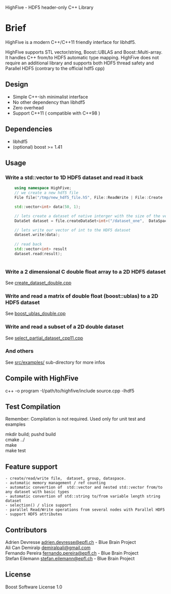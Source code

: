 HighFive - HDF5 header-only C++ Library

# Brief

HighFive is a modern C++/C++11 friendly interface for libhdf5. 

HighFive supports STL vector/string, Boost::UBLAS and Boost::Multi-array. It handles C++ from/to HDF5 automatic type mapping. 
HighFive does not require an additional library and supports both HDF5 thread safety and Parallel HDF5 (contrary to the official hdf5 cpp)


## Design
- Simple C++-ish minimalist interface
- No other dependency than libhdf5  
- Zero overhead
- Support C++11 ( compatible with C++98 )


## Dependencies
- libhdf5
- (optional) boost >= 1.41 


## Usage

### Write a std::vector<int> to 1D HDF5 dataset and read it back

```c++
    using namespace HighFive;
    // we create a new hdf5 file
    File file("/tmp/new_hdf5_file.h5", File::ReadWrite | File::Create | File::Truncate);

    std::vector<int> data(50, 1);

    // lets create a dataset of native interger with the size of the vector 'data'
    DataSet dataset = file.createDataSet<int>("/dataset_one",  DataSpace::From(data));

    // lets write our vector of int to the HDF5 dataset
    dataset.write(data);
 
    // read back
    std::vector<int> result
    dataset.read(result);
    
```

### Write a 2 dimensional C double float array to a 2D HDF5 dataset

See [create_dataset_double.cpp](src/examples/create_dataset_double.cpp)

### Write and read a matrix of double float (boost::ublas) to a 2D HDF5 dataset

See [boost_ublas_double.cpp](src/examples/boost_ublas_double.cpp)

### Write and read a subset of a 2D double dataset 

See [select_partial_dataset_cpp11.cpp](src/examples/select_partial_dataset_cpp11.cpp)

### And others

See [src/examples/](src/examples/)  sub-directory for more infos

## Compile with HighFive

c++ -o program -I/path/to/highfive/include source.cpp  -lhdf5


## Test Compilation
Remember: Compilation is not required. Used only for unit test and examples

mkdir build; pushd build   
cmake ../   
make   
make test   


## Feature support
    - create/read/write file,  dataset, group, dataspace.
    - automatic memory management / ref counting
    - automatic convertion of  std::vector and nested std::vector from/to any dataset with basic types
    - automatic convertion of std::string to/from variable length string dataset
    - selection() / slice support
    - parallel Read/Write operations from several nodes with Parallel HDF5
    - support HDF5 attributes


## Contributors
Adrien Devresse <adrien.devresse@epfl.ch> - Blue Brain Project   
Ali Can Demiralp <demiralpali@gmail.com>   
Fernando Pereira <fernando.pereira@epfl.ch> - Blue Brain Project   
Stefan Eilemann <stefan.eilemann@epfl.ch> - Blue Brain Project   


## License
Boost Software License 1.0 





